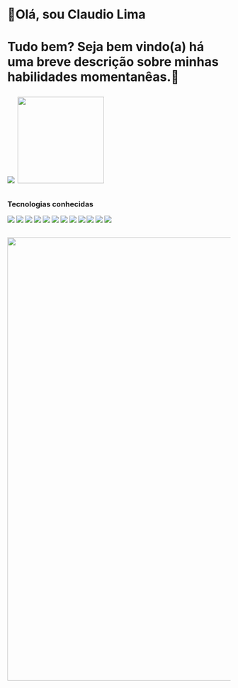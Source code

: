  <h1>🗽Olá, sou Claudio Lima<h1><p>Tudo bem? Seja bem vindo(a) há uma breve descrição sobre minhas habilidades momentanêas.🤖</p>
 
 <div>
  <img src="https://github-readme-stats.vercel.app/api?username=claudius281930&show_icons=true&theme=radical"</> 
  <img src="https://github-readme-stats.vercel.app/api/top-langs/?username=claudius281930&layout=compact" height=195px</> 
 </div>

 ##
 
 <div>
 <h3>Tecnologias conhecidas</h3>
 <img src="https://img.shields.io/badge/JavaScript-323330?style=for-the-badge&logo=javascript&logoColor=F7DF1E" />
 <img src="https://img.shields.io/badge/CSS3-1572B6?style=for-the-badge&logo=css3&logoColor=white" />
 <img src="https://img.shields.io/badge/HTML5-E34F26?style=for-the-badge&logo=html5&logoColor=white" />
 <img src="https://img.shields.io/badge/Sequelize-52B0E7?style=for-the-badge&logo=Sequelize&logoColor=white" />
 <img src="https://img.shields.io/badge/MySQL-005C84?style=for-the-badge&logo=mysql&logoColor=white" />
 <img src="https://img.shields.io/badge/Node.js-339933?style=for-the-badge&logo=nodedotjs&logoColor=white" />
 <img src="https://img.shields.io/badge/React-20232A?style=for-the-badge&logo=react&logoColor=61DAFB" />
 <img src="https://img.shields.io/badge/Express.js-000000?style=for-the-badge&logo=express&logoColor=white" /> 
 <img src="https://img.shields.io/badge/nestjs-E0234E?style=for-the-badge&logo=nestjs&logoColor=white" />
 <img src="https://img.shields.io/badge/Postman-FF6C37?style=for-the-badge&logo=Postman&logoColor=white" />
 <img src="https://img.shields.io/badge/Xampp-F37623?style=for-the-badge&logo=xampp&logoColor=white" />
 <img src= "https://img.shields.io/badge/workbench-F27623?style=for-the-badge&logo=workbench&logoColor=white" />
 </div>
 
 ##

<div>
<img src="https://github-profile-summary-cards.vercel.app/api/cards/profile-details?username=claudius281930&theme=vue" width=1000px/>
</div>
